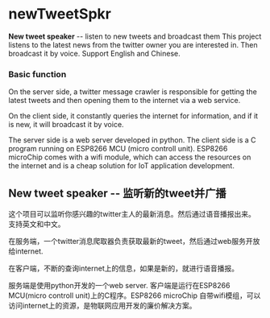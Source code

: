 # newTweetSpkr
**New tweet speaker** -- listen to new tweets and broadcast them  This project listens to the latest news from the twitter owner you are interested in. Then broadcast it by voice. Support English and Chinese.

### Basic function
On the server side, a twitter message crawler is responsible for getting the latest tweets and then opening them to the internet via a web service.

On the client side, it constantly queries the internet for information, and if it is new, it will broadcast it by voice.

The server side is a web server developed in python. The client side is a C program running on ESP8266 MCU (micro controll unit). ESP8266 microChip comes with a wifi module, which can access the resources on the internet and is a cheap solution for IoT application development.

## New tweet speaker -- 监听新的tweet并广播

这个项目可以监听你感兴趣的twitter主人的最新消息。然后通过语音播报出来。支持英文和中文。

在服务端，一个twitter消息爬取器负责获取最新的tweet，然后通过web服务开放给internet.

在客户端，不断的查询internet上的信息，如果是新的，就进行语音播报。

服务端是使用python开发的一个web server. 客户端是运行在ESP8266 MCU(micro controll unit)上的C程序。ESP8266 microChip 自带wifi模组，可以访问internet上的资源，是物联网应用开发的廉价解决方案。
